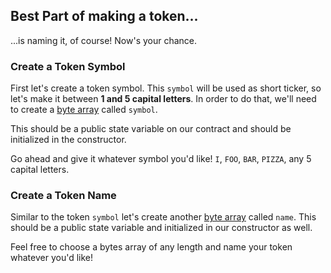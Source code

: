 ## Best Part of making a token...

...is naming it, of course! Now's your chance.

### Create a Token Symbol 

First let's create a token symbol. This `symbol` will be used as short ticker, so let's make it between **1 and 5 capital letters**. In order to do that, we'll need to create a [byte array](?tab=details&scroll=Byte%20Array) called `symbol`. 

This should be a public state variable on our contract and should be initialized in the constructor.  

Go ahead and give it whatever symbol you'd like! `I`, `FOO`, `BAR`, `PIZZA`, any 5 capital letters.

### Create a Token Name

Similar to the token `symbol` let's create another [byte array](?tab=details&scroll=Byte%20Array) called `name`. This should be a public state variable and initialized in our constructor as well.

Feel free to choose a bytes array of any length and name your token whatever you'd like! 